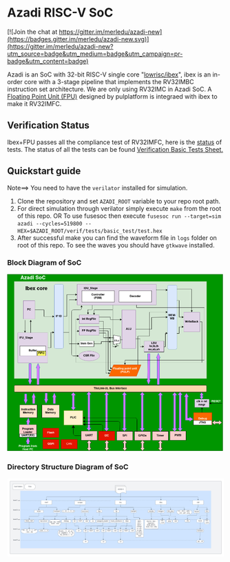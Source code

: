 # Azadi RISC-V SoC

[![Join the chat at https://gitter.im/merledu/azadi-new](https://badges.gitter.im/merledu/azadi-new.svg)](https://gitter.im/merledu/azadi-new?utm_source=badge&utm_medium=badge&utm_campaign=pr-badge&utm_content=badge)  

Azadi is an SoC with 32-bit RISC-V single core "[lowrisc/ibex](https://github.com/lowrisc/ibex)", ibex is an in-order core with a 3-stage pipeline that implements the RV32IMBC instruction set architecture. We are only using RV32IMC in Azadi SoC. A [Floating Point Unit (FPU)](https://github.com/pulp-platform/fpnew) designed by pulplatform is integraed with ibex to make it RV32IMFC. 

## Verification Status
Ibex+FPU passes all the compliance test of RV32IMFC, here is the [status](https://docs.google.com/spreadsheets/d/1gIzSU5mb4L3pPdiJr7MkdhvupT7p5VF2qy1PzDwq-5I/edit#gid=862473485) of tests.
The status of all the tests can be found [Verification Basic Tests Sheet.](https://docs.google.com/spreadsheets/d/1gIzSU5mb4L3pPdiJr7MkdhvupT7p5VF2qy1PzDwq-5I/edit#gid=1374860298)

## Quickstart guide
Note==> You need to have the `verilator` installed for simulation.
1. Clone the repository and set `AZADI_ROOT` variable to your repo root path.
2. For direct simulation through verilator simply execute `make` from the root of this repo.
                                          OR
   To use fusesoc then execute `fusesoc run --target=sim azadi --cycles=519800 --HEX=$AZADI_ROOT/verif/tests/basic_test/test.hex`
3. After successful make you can find the waveform file in `logs` folder on root of this repo. To see the waves you should have `gtkwave` installed.

### Block Diagram of SoC
![](docs/images/Azadi%20MicroArchitechtureDiagram-SoC.drawio.png)
### Directory Structure Diagram of SoC
![](docs/AZADI-II%20directory%20structure.png)
